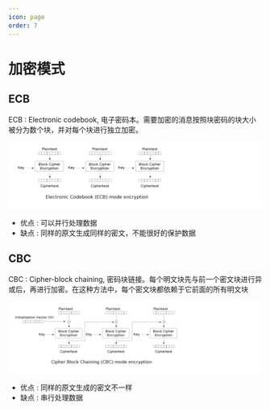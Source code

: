```yaml
---
icon: page
order: 7
---
```

# 加密模式

## ECB

ECB : Electronic codebook, 电子密码本。需要加密的消息按照块密码的块大小被分为数个块，并对每个块进行独立加密。

![image-20230405221106076](./assets/image-20230405221106076.png)

- 优点 : 可以并行处理数据
- 缺点 : 同样的原文生成同样的密文，不能很好的保护数据

## CBC

CBC : Cipher-block chaining, 密码块链接。每个明文块先与前一个密文块进行异或后，再进行加密。在这种方法中，每个密文块都依赖于它前面的所有明文块

![image-20230405221144343](./assets/image-20230405221144343.png)

- 优点 : 同样的原文生成的密文不一样
- 缺点 : 串行处理数据
